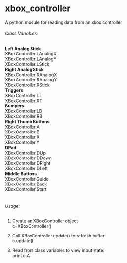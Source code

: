 # xbox_controller
A python module for reading data from an xbox controller

<h6>Class Variables:</h6>
<b>Left Analog Stick</b></br>
XBoxController.LAnalogX</br>
XBoxController.LAnalogY</br>
XBoxController.LStick</br>
<b>Right Analog Stick</b></br>
XBoxController.RAnalogX</br>
XBoxController.RAnalogY</br>
XBoxController.RStick</br>
<b>Triggers</b></br>
XBoxController.LT</br>
XBoxController.RT</br>
<b>Bumpers</b></br>
XBoxController.LB</br>
XBoxController.RB</br>
<b>Right Thumb Buttons</b></br>
XBoxController.A</br>
XBoxController.B</br>
XBoxController.X</br>
XBoxController.Y</br>
<b>DPad</b></br>
XBoxController.DUp</br>
XBoxController.DDown</br>
XBoxController.DRight</br>
XBoxController.DLeft</br>
<b>Middle Buttons</b></br>
XBoxController.Guide</br>
XBoxController.Back</br>
XBoxController.Start</br>
</br>


<h6>Usage:</h6>

1. Create an XBoxController object</br>
  c=XBoxController()</br>
  
2. Call XBoxController.update() to refresh buffer:</br>
  c.update()</br>

3. Read from class variables to view input state:</br>
  print c.A</br>
